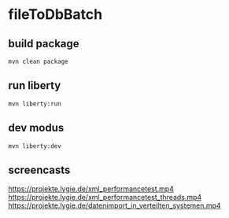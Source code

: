 # fileToDbBatch

## build package
```
mvn clean package
```
## run liberty

```
mvn liberty:run
```

## dev modus
```
mvn liberty:dev
```

## screencasts
https://projekte.lygie.de/xml_performancetest.mp4
https://projekte.lygie.de/xml_performancetest_threads.mp4
https://projekte.lygie.de/datenimport_in_verteilten_systemen.mp4